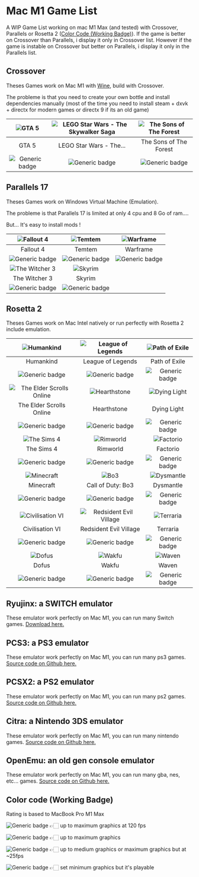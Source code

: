 # Mac M1 Game List
A WIP Game List working on mac M1 Max (and tested) with Crossover, Parallels or Rosetta 2 ([Color Code (Working Badge)](https://github.com/rbourgeat/mac-m1-game-list/edit/main/README.md#color-code-working-badge)).
If the game is better on Crossover than Parallels, i display it only in Crossover list.
However if the game is instable on Crossover but better on Parallels, i display it only in the Parallels list.

## Crossover
Theses Games work on Mac M1 with [Wine](https://github.com/wine-mirror/wine), build with Crossover.

The probleme is that you need to create your own bottle and install dependencies manually (most of the time you need to install steam + dxvk + directx for modern games or directx 9 if its an old game)

| ![GTA 5](https://github.com/rbourgeat/mac-m1-game-list/blob/main/images/gta5.jpeg)| ![LEGO Star Wars - The Skywalker Saga](https://github.com/rbourgeat/mac-m1-game-list/blob/main/images/LEGOStarWars-TheSkywalkerSaga.jpeg)| ![The Sons of The Forest](https://github.com/rbourgeat/mac-m1-game-list/blob/main/images/The-Sons-of-The-Forest.jpeg)|
| :--------------: |:---------------:|:---------------:|
|       GTA 5      |LEGO Star Wars - The...| The Sons of The Forest|
| ![Generic badge](https://img.shields.io/badge/Working-Good-yellow.svg)|![Generic badge](https://img.shields.io/badge/Working-Perfect-green.svg)|![Generic badge](https://img.shields.io/badge/Working-Normal-orange.svg)|

## Parallels 17
Theses Games work on Windows Virtual Machine (Emulation).

The probleme is that Parallels 17 is limited at only 4 cpu and 8 Go of ram....

But... It's easy to install mods !

| ![Fallout 4](https://github.com/rbourgeat/mac-m1-game-list/blob/main/images/fallout4.jpeg)|![Temtem](https://github.com/rbourgeat/mac-m1-game-list/blob/main/images/temtem.jpeg)|![Warframe](https://github.com/rbourgeat/mac-m1-game-list/blob/main/images/warframe.jpg)|
| :--------------: |:--------------:|:--------------:|
|   Fallout 4      |Temtem|Warframe|
| ![Generic badge](https://img.shields.io/badge/Working-Good-yellow.svg)|![Generic badge](https://img.shields.io/badge/Working-Good-yellow.svg)|![Generic badge](https://img.shields.io/badge/Working-Normal-orange.svg)|
|![The Witcher 3](https://github.com/rbourgeat/mac-m1-game-list/blob/main/images/thewitcher3.jpeg)|![Skyrim](https://github.com/rbourgeat/mac-m1-game-list/blob/main/images/skyrim.jpeg)|
|The Witcher 3| Skyrim |
|![Generic badge](https://img.shields.io/badge/Working-Good-yellow.svg)|![Generic badge](https://img.shields.io/badge/Working-Perfect-green.svg)|

## Rosetta 2
Theses Games work on Mac Intel natively or run perfectly with Rosetta 2 include emulation.

| ![Humankind](https://github.com/rbourgeat/mac-m1-game-list/blob/main/images/humankind.jpeg)| ![League of Legends](https://github.com/rbourgeat/mac-m1-game-list/blob/main/images/leagueoflegends.png)|![Path of Exile](https://github.com/rbourgeat/mac-m1-game-list/blob/main/images/pathofexile.jpeg)|
| :--------------: |:---------------:| :---------------:|
|    Humankind     |League of Legends|  Path of Exile   |
| ![Generic badge](https://img.shields.io/badge/Working-Perfect-green.svg)|![Generic badge](https://img.shields.io/badge/Working-Perfect-green.svg)|![Generic badge](https://img.shields.io/badge/Working-Perfect-green.svg)|
| ![The Elder Scrolls Online](https://github.com/rbourgeat/mac-m1-game-list/blob/main/images/theelderscrollsonline.jpg)|![Hearthstone](https://github.com/rbourgeat/mac-m1-game-list/blob/main/images/hearthstone.png)|![Dying Light](https://github.com/rbourgeat/mac-m1-game-list/blob/main/images/dyinglight.jpeg)|
| The Elder Scrolls Online|Hearthstone|Dying Light|
| ![Generic badge](https://img.shields.io/badge/Working-Perfect-green.svg)|![Generic badge](https://img.shields.io/badge/Working-Perfect-green.svg)|![Generic badge](https://img.shields.io/badge/Working-Perfect-green.svg)|
| ![The Sims 4](https://github.com/rbourgeat/mac-m1-game-list/blob/main/images/thesims4.jpeg)|![Rimworld](https://github.com/rbourgeat/mac-m1-game-list/blob/main/images/rimworld.jpeg)|![Factorio](https://github.com/rbourgeat/mac-m1-game-list/blob/main/images/factorio.jpeg)|
| The Sims 4       |Rimworld|Factorio|
| ![Generic badge](https://img.shields.io/badge/Working-Perfect-green.svg)|![Generic badge](https://img.shields.io/badge/Working-Perfect-green.svg)|![Generic badge](https://img.shields.io/badge/Working-Perfect-green.svg)|
| ![Minecraft](https://github.com/rbourgeat/mac-m1-game-list/blob/main/images/minecraft.png)| ![Bo3](https://github.com/rbourgeat/mac-m1-game-list/blob/main/images/bo3.jpg)| ![Dysmantle](https://github.com/rbourgeat/mac-m1-game-list/blob/main/images/dysmantle.jpg)|
|    Minecraft     | Call of Duty: Bo3 | Dysmantle |
| ![Generic badge](https://img.shields.io/badge/Working-Perfect-green.svg)| ![Generic badge](https://img.shields.io/badge/Working-Perfect-green.svg)|![Generic badge](https://img.shields.io/badge/Working-Perfect-green.svg)|
| ![Civilisation VI](https://github.com/rbourgeat/mac-m1-game-list/blob/main/images/civilisation-6.jpeg)| ![Redsident Evil Village](https://github.com/rbourgeat/mac-m1-game-list/blob/main/images/resident-evil-village.jpeg)|![Terraria](https://github.com/rbourgeat/mac-m1-game-list/blob/main/images/terraria.jpeg)|
| Civilisation VI  |Redsident Evil Village|Terraria|
| ![Generic badge](https://img.shields.io/badge/Working-Perfect-green.svg)|![Generic badge](https://img.shields.io/badge/Working-Perfect-green.svg)|![Generic badge](https://img.shields.io/badge/Working-Perfect-green.svg)|
| ![Dofus](https://github.com/rbourgeat/mac-m1-game-list/blob/main/images/dofus.jpeg)| ![Wakfu](https://github.com/rbourgeat/mac-m1-game-list/blob/main/images/wakfu.jpeg)|![Waven](https://github.com/rbourgeat/mac-m1-game-list/blob/main/images/waven.jpeg)|
| Dofus  |Wakfu|Waven|
| ![Generic badge](https://img.shields.io/badge/Working-Perfect-green.svg)|![Generic badge](https://img.shields.io/badge/Working-Perfect-green.svg)|![Generic badge](https://img.shields.io/badge/Working-Perfect-green.svg)|

## Ryujinx: a SWITCH emulator
These emulator work perfectly on Mac M1, you can run many Switch games. [Download here.](https://ryujinx.org/download)

## PCS3: a PS3 emulator
These emulator work perfectly on Mac M1, you can run many ps3 games. [Source code on Github here.](https://github.com/nastys/rpcs3)

## PCSX2: a PS2 emulator
These emulator work perfectly on Mac M1, you can run many ps2 games. [Source code on Github here.](https://github.com/tellowkrinkle/pcsx2)

## Citra: a Nintendo 3DS emulator
These emulator work perfectly on Mac M1, you can run many nintendo games. [Source code on Github here.](https://github.com/citra-emu/citra)

## OpenEmu: an old gen console emulator
These emulator work perfectly on Mac M1, you can run many gba, nes, etc... games. [Source code on Github here.](https://github.com/OpenEmu/OpenEmu)

## Color code (Working Badge)
Rating is based to MacBook Pro M1 Max

![Generic badge](https://img.shields.io/badge/Working-Perfect-green.svg) 👉🏻 up to maximum graphics at 120 fps

![Generic badge](https://img.shields.io/badge/Working-Good-yellow.svg) 👉🏻 up to maximum graphics

![Generic badge](https://img.shields.io/badge/Working-Normal-orange.svg) 👉🏻 up to medium graphics or maximum graphics but at ~25fps

![Generic badge](https://img.shields.io/badge/Working-Bad-red.svg) 👉🏻 set minimum graphics but it's playable

